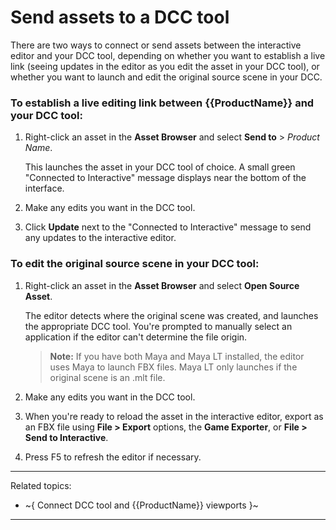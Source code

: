 # Send assets to a DCC tool

There are two ways to connect or send assets between the interactive editor and your DCC tool, depending on whether you want to establish a live link (seeing updates in the editor as you edit the asset in your DCC tool), or whether you want to launch and edit the original source scene in your DCC.

### To establish a live editing link between {{ProductName}} and your DCC tool:

1. Right-click an asset in the **Asset Browser** and select **Send to** > *Product Name*.

	This launches the asset in your DCC tool of choice. A small green "Connected to Interactive" message displays near the bottom of the interface.

2. Make any edits you want in the DCC tool.

3. Click **Update** next to the "Connected to Interactive" message to send any updates to the interactive editor.

### To edit the original source scene in your DCC tool:

1. Right-click an asset in the **Asset Browser** and select **Open Source Asset**.

	The editor detects where the original scene was created, and launches the appropriate DCC tool. You're prompted to manually select an application if the editor can't determine the file origin.

	>	**Note:** If you have both Maya and Maya LT installed, the editor uses Maya to launch FBX files. Maya LT only launches if the original scene is an .mlt file.

2. Make any edits you want in the DCC tool.

3. When you're ready to reload the asset in the interactive editor, export as an FBX file using **File > Export** options, the **Game Exporter**, or **File > Send to Interactive**.

4. Press F5 to refresh the editor if necessary.

---
Related topics:
- ~{ Connect DCC tool and {{ProductName}} viewports }~
---
